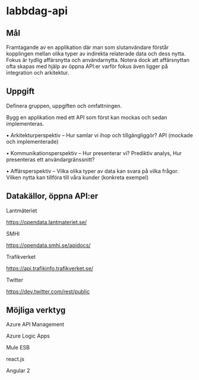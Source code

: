 # labbdag-api

## Mål

Framtagande av en applikation där man som slutanvändare förstår kopplingen mellan olika typer av indirekta relaterade data och dess nytta. Fokus är tydlig affärsnytta och användarnytta. Notera dock att affärsnyttan ofta skapas med hjälp av öppna API:er varför fokus även ligger på integration och arkitektur. 	

## Uppgift

Definera gruppen, uppgiften och omfattningen.

Bygg en applikation med ett API som först kan mockas och sedan implementeras.

•	Arkitekturperspektiv – 
Hur samlar vi ihop och tillgängliggör? 
API (mockade och implementerade)

•	Kommunikationsperspektiv – 
Hur presenterar vi? 
Prediktiv analys, 
Hur presenteras ett användargränssnitt? 

•	Affärsperspektiv – 
Vilka olika typer av data kan svara på vilka frågor. 
Vilken nytta kan tillföra till våra kunder (konkreta exempel)

## Datakällor, öppna API:er
Lantmäteriet

https://opendata.lantmateriet.se/


SMHI

https://opendata.smhi.se/apidocs/


Trafikverket

https://api.trafikinfo.trafikverket.se/


Twitter

https://dev.twitter.com/rest/public


## Möjliga verktyg

Azure API Management 

Azure Logic Apps 

Mule ESB

react.js 

Angular 2
